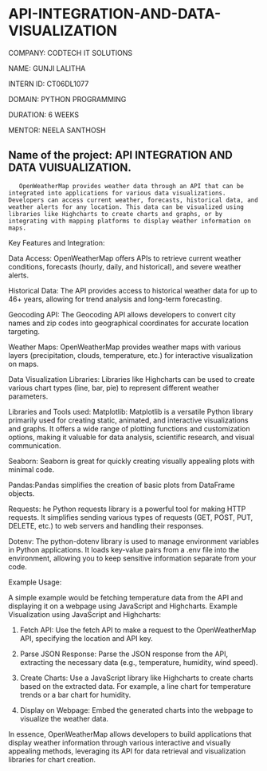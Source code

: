 # API-INTEGRATION-AND-DATA-VISUALIZATION

COMPANY: CODTECH IT SOLUTIONS

NAME: GUNJI LALITHA

INTERN ID: CT06DL1077

DOMAIN: PYTHON PROGRAMMING

DURATION: 6 WEEKS

MENTOR: NEELA SANTHOSH

## Name of the project: API INTEGRATION AND DATA VUISUALIZATION.
       OpenWeatherMap provides weather data through an API that can be integrated into applications for various data visualizations. Developers can access current weather, forecasts, historical data, and weather alerts for any location. This data can be visualized using libraries like Highcharts to create charts and graphs, or by integrating with mapping platforms to display weather information on maps. 
       
Key Features and Integration:

Data Access:
OpenWeatherMap offers APIs to retrieve current weather conditions, forecasts (hourly, daily, and historical), and severe weather alerts.

Historical Data:
The API provides access to historical weather data for up to 46+ years, allowing for trend analysis and long-term forecasting.

Geocoding API:
The Geocoding API allows developers to convert city names and zip codes into geographical coordinates for accurate location targeting. 

Weather Maps:
OpenWeatherMap provides weather maps with various layers (precipitation, clouds, temperature, etc.) for interactive visualization on maps.

Data Visualization Libraries:
Libraries like Highcharts can be used to create various chart types (line, bar, pie) to represent different weather parameters. 

Libraries and Tools used:
Matplotlib: Matplotlib is a versatile Python library primarily used for creating static, animated, and interactive visualizations and graphs. It offers a wide range of plotting functions and customization options, making it valuable for data analysis, scientific research, and visual communication. 

Seaborn: Seaborn is great for quickly creating visually appealing plots with minimal code.

Pandas:Pandas simplifies the creation of basic plots from DataFrame objects.

Requests: he Python requests library is a powerful tool for making HTTP requests. It simplifies sending various types of requests (GET, POST, PUT, DELETE, etc.) to web servers and handling their responses.

Dotenv: The python-dotenv library is used to manage environment variables in Python applications. It loads key-value pairs from a .env file into the environment, allowing you to keep sensitive information separate from your code.



Example Usage:

A simple example would be fetching temperature data from the API and displaying it on a webpage using JavaScript and Highcharts. 
Example Visualization using JavaScript and Highcharts:

1. Fetch API:
Use the fetch API to make a request to the OpenWeatherMap API, specifying the location and API key.

3. Parse JSON Response:
Parse the JSON response from the API, extracting the necessary data (e.g., temperature, humidity, wind speed).

5. Create Charts:
Use a JavaScript library like Highcharts to create charts based on the extracted data. For example, a line chart for temperature trends or a bar chart for humidity.

7. Display on Webpage:
Embed the generated charts into the webpage to visualize the weather data.

In essence, OpenWeatherMap allows developers to build applications that display weather information through various interactive and visually appealing methods, leveraging its API for data retrieval and visualization libraries for chart creation. 
